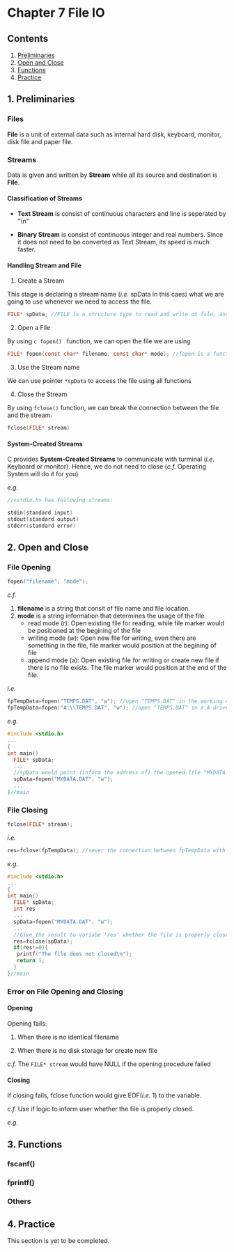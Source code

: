 # Chapter 7 File IO

## Contents
1. [Preliminaries](#1-preliminaries)
2. [Open and Close](#2-open-and-close)
3. [Functions](#3-functions)
4. [Practice](#4-practice)

## 1. Preliminaries
### Files
**File** is a unit of external data such as internal hard disk, keyboard, monitor, disk file and paper file.

### Streams
Data is given and written by **Stream** while all its source and destination is **File**.

#### Classification of Streams
* **Text Stream** is consist of continuous characters and line is seperated by "\n"

* **Binary Stream** is consist of continuous integer and real numbers. Since it does not need to be converted as Text Stream, its speed is much faster.

#### Handling Stream and File
1) Create a Stream

This stage is declaring a stream name (_i.e._ spData in this caes) what we are going to use whenever we need to access the file. 

```c
FILE* spData; //FILE is a structure type to read and write on file, and *(asterisk) represent that spData is a pointer type which has a address of stream.
```

2) Open a File

By using ```c fopen() ``` function, we can open the file we are using

```c
FILE* fopen(const char* filename, const char* mode); //fopen is a function to open a file, whose inputs are file name and opening mode.
```

3) Use the Stream name

We can use pointer ```*spData``` to access the file using all functions

4) Close the Stream

By using ```fclose()``` function, we can break the connection between the file and the stream.

```c
fclose(FILE* stream)
```

#### System-Created Streams
C provides **System-Created Streams** to communicate with turminal (_i.e._ Keyboard or monitor). Hence, we do not need to close (_c.f._ Operating System will do it for you)

_e.g._
```c
//<stdio.h> has following streams:

stdin(standard input)
stdout(standard output)
stderr(standard error)
```

## 2. Open and Close
### File Opening
```c
fopen("filename", "mode");
```

_c.f._
1) **filename** is a string that consit of file name and file location.
2) **mode** is a string information that determines the usage of the file.
    * read mode (r): Open existing file for reading, while file marker would be positioned at the begining of the file
    * writing mode (w): Open new file for writing, even there are something in the file, file marker would position at the begining of file
    * append mode (a): Open existing file for writing or create new file if there is no file exists. The file marker would position at the end of the file.

_i.e._
```c
fpTempData=fopen("TEMPS.DAT", "w"); //open "TEMPS.DAT" in the working directory in 'writing' mode
fpTempData=fopen("A:\\TEMPS.DAT", "w"); //open "TEMPS.DAT" in a A drive in 'writing' mode
```

_e.g._
```c
#include <stdio.h>
...
{
int main()
  FILE* spData;
  ...
  //spData would point (inform the address of) the opened file "MYDATA.DAT" with 'writing' mode
  spData=fopen("MYDATA.DAT", "w"); 
  ...
}//main
```

### File Closing
```c
fclose(FILE* stream);
```

_i.e._
```c
res=fclose(fpTempData); //sever the connection between fpTempData with "TEMPS.DAT"
```

_e.g._
```c
#include <stdio.h>
...
{
int main()
  FILE* spData;
  int res
  ...
  spData=fopen("MYDATA.DAT", "w"); 
  ...
  //Give the result to variabe 'res' whether the file is properly closed. (i.e. 0 for success)
  res=fclose(spData);
  if(res!=0){
   printf("The file does not closed\n");
   return 1;
  }
}//main

```

### Error on File Opening and Closing
#### Opening
Opening fails:

1) When there is no identical filename

2) When there is no disk storage for create new file

_c.f._ The ```FILE* stream``` would have NULL if the opening procedure failed

#### Closing
If closing fails, fclose function would give EOF(_i.e._ 1) to the variable.

_c.f._ Use if logic to inform user whether the file is properly closed.

_e.g._


## 3. Functions
### fscanf()

### fprintf()

### Others

## 4. Practice
This section is yet to be completed.

